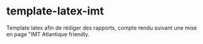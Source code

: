 # template-latex-imt
Template latex afin de rédiger des rapports, compte rendu suivant une mise en page "IMT Atlantique friendly.
